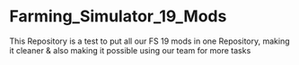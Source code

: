 # Farming_Simulator_19_Mods
This Repository is a test to put all our FS 19 mods in one Repository, making it cleaner &amp; also making it possible using our team for more tasks
